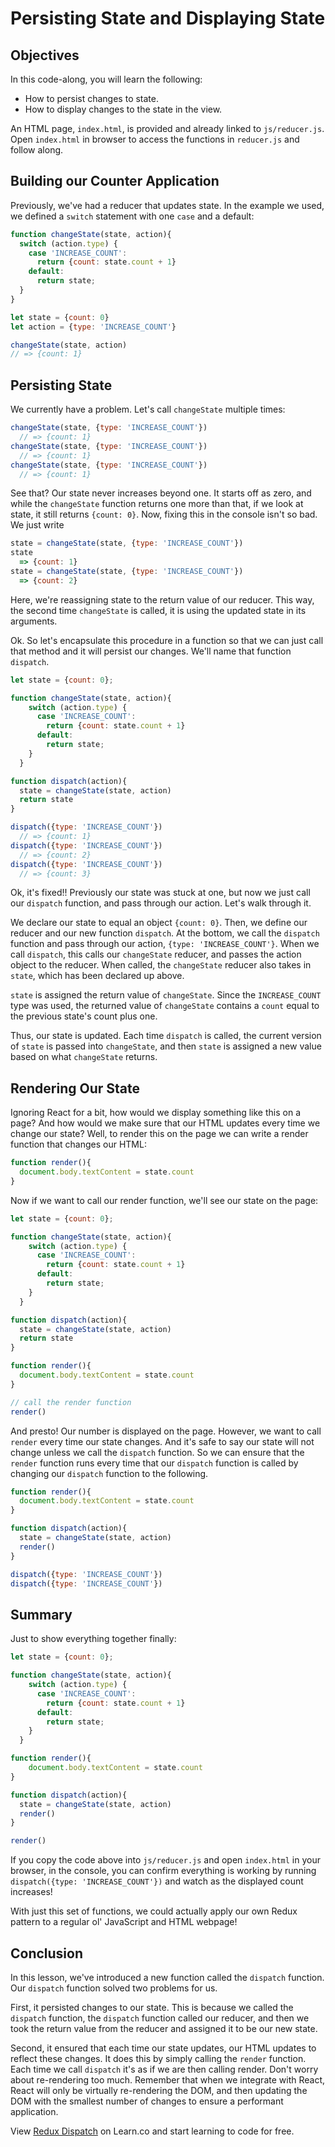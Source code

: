 # Persisting State and Displaying State

## Objectives

In this code-along, you will learn the following:

* How to persist changes to state.
* How to display changes to the state in the view.

An HTML page, `index.html`, is provided and already linked to `js/reducer.js`.
Open `index.html` in browser to access the functions in `reducer.js` and follow
along.

## Building our Counter Application

Previously, we've had a reducer that updates state. In the example we used, we
defined a `switch` statement with one `case` and a default:

```javascript
function changeState(state, action){
  switch (action.type) {
    case 'INCREASE_COUNT':
      return {count: state.count + 1}
    default:
      return state;
  }
}

let state = {count: 0}
let action = {type: 'INCREASE_COUNT'}

changeState(state, action)
// => {count: 1}
```

## Persisting State

We currently have a problem.  Let's call `changeState` multiple times:

```javascript
changeState(state, {type: 'INCREASE_COUNT'})
  // => {count: 1}
changeState(state, {type: 'INCREASE_COUNT'})
  // => {count: 1}
changeState(state, {type: 'INCREASE_COUNT'})
  // => {count: 1}
```

See that? Our state never increases beyond one.  It starts off as zero, and
while the `changeState` function returns one more than that, if we look at
state, it still returns `{count: 0}`.  Now, fixing this in the console isn't so
bad.  We just write

```javascript
state = changeState(state, {type: 'INCREASE_COUNT'})
state
  => {count: 1}
state = changeState(state, {type: 'INCREASE_COUNT'})
  => {count: 2}
```

Here, we're reassigning state to the return value of our reducer. This way, the
second time `changeState` is called, it is using the updated state in its
arguments.

Ok.  So let's encapsulate this procedure in a function so that we can just call
that method and it will persist our changes.  We'll name that function
`dispatch`.  

```javascript
let state = {count: 0};

function changeState(state, action){
    switch (action.type) {
      case 'INCREASE_COUNT':
        return {count: state.count + 1}
      default:
        return state;
    }
  }

function dispatch(action){
  state = changeState(state, action)
  return state
}

dispatch({type: 'INCREASE_COUNT'})
  // => {count: 1}
dispatch({type: 'INCREASE_COUNT'})
  // => {count: 2}
dispatch({type: 'INCREASE_COUNT'})
  // => {count: 3}
```

Ok, it's fixed!!  Previously our state was stuck at one, but now we just call
our `dispatch` function, and pass through our action.  Let's walk through it.

We declare our state to equal an object `{count: 0}`.  Then, we define our
reducer and our new function `dispatch`.  At the bottom, we call the `dispatch`
function and pass through our action, `{type: 'INCREASE_COUNT'}`.  When we call
`dispatch`, this calls our `changeState` reducer, and passes the action object
to the reducer.  When called, the `changeState` reducer also takes in `state`,
which has been declared up above.  

`state` is assigned the return value of `changeState`. Since the
`INCREASE_COUNT` type was used, the returned value of `changeState` contains a
`count` equal to the previous state's count plus one.

Thus, our state is updated. Each time `dispatch` is called, the current version of
`state` is passed into `changeState`, and then `state` is assigned a new value based
on what `changeState` returns.

## Rendering Our State

Ignoring React for a bit, how would we display something like this on a page?
And how would we make sure that our HTML updates every time we change our state?
Well, to render this on the page we can write a render function that changes our
HTML:

```javascript
function render(){
  document.body.textContent = state.count
}
```

Now if we want to call our render function, we'll see our state on the page:

```javascript
let state = {count: 0};

function changeState(state, action){
    switch (action.type) {
      case 'INCREASE_COUNT':
        return {count: state.count + 1}
      default:
        return state;
    }
  }

function dispatch(action){
  state = changeState(state, action)
  return state
}

function render(){
  document.body.textContent = state.count
}

// call the render function
render()
```

And presto! Our number is displayed on the page.  However, we want to call
`render` every time our state changes.  And it's safe to say our state will not
change unless we call the `dispatch` function.  So we can ensure that the
`render` function runs every time that our `dispatch` function is called by
changing our `dispatch` function to the following.

```javascript
function render(){
  document.body.textContent = state.count
}

function dispatch(action){
  state = changeState(state, action)
  render()
}

dispatch({type: 'INCREASE_COUNT'})
dispatch({type: 'INCREASE_COUNT'})
```

## Summary

Just to show everything together finally:

```js
let state = {count: 0};

function changeState(state, action){
    switch (action.type) {
      case 'INCREASE_COUNT':
        return {count: state.count + 1}
      default:
        return state;
    }
  }

function render(){
    document.body.textContent = state.count
}

function dispatch(action){
  state = changeState(state, action)
  render()
}

render()
```

If you copy the code above into `js/reducer.js` and open `index.html` in 
your browser, in the console, you can confirm everything is working by running `dispatch({type: 'INCREASE_COUNT'})` and watch as the displayed
count increases!

With just this set of functions, we could actually apply our own Redux pattern
to a regular ol' JavaScript and HTML webpage!

## Conclusion

In this lesson, we've introduced a new function called the `dispatch` function.
Our `dispatch` function solved two problems for us.

First, it persisted changes to our state.  This is because we called the
`dispatch` function, the `dispatch` function called our reducer, and then we
took the return value from the reducer and assigned it to be our new state.

Second, it ensured that each time our state updates, our HTML updates to reflect
these changes.  It does this by simply calling the `render` function.  Each time
we call `dispatch` it's as if we are then calling render.  Don't worry about
re-rendering too much.  Remember that when we integrate with React, React will
only be virtually re-rendering the DOM, and then updating the DOM with the
smallest number of changes to ensure a performant application.


<p class='util--hide'>View <a href='https://learn.co/lessons/redux-dispatch'>Redux Dispatch</a> on Learn.co and start learning to code for free.</p>
